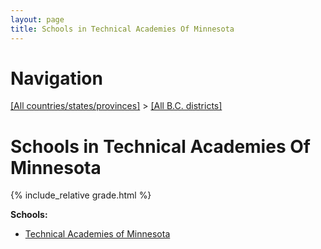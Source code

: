 ```yaml
---
layout: page
title: Schools in Technical Academies Of Minnesota
---
```

# Navigation

[[All countries/states/provinces]](../..) > [[All B.C. districts]](..)

# Schools in Technical Academies Of Minnesota

{% include_relative grade.html %}

**Schools:**

- [Technical Academies of Minnesota](Technical_Academies_of_Minnesota.md)
